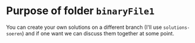 # Purpose of folder `binaryFile1`
You can create your own solutions on a different branch (I'll use `solutions-soeren`) and if one want we can discuss them together at some point.
